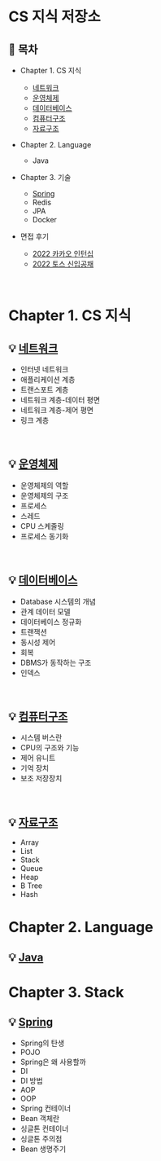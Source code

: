 # CS 지식 저장소

## :memo: 목차

- Chapter 1. CS 지식
  - [네트워크](https://github.com/jojaeng2/Preparing-for-the-interview/tree/main/CS/Network)
  - [운영체제](https://github.com/jojaeng2/Preparing-for-the-interview/tree/main/CS/OperatingSystem)
  - [데이터베이스](https://github.com/jojaeng2/Preparing-for-the-interview/tree/main/CS/Database)
  - [컴퓨터구조](https://github.com/jojaeng2/Preparing-for-the-interview/tree/main/CS/ComputerStructure)
  - [자료구조](https://github.com/jojaeng2/Preparing-for-the-interview/tree/main/CS/DataStructure)
- Chapter 2. Language
  - Java
- Chapter 3. 기술
  - [Spring](https://github.com/jojaeng2/For-the-interview/tree/main/stack/spring)
  - Redis
  - JPA
  - Docker

- 면접 후기
  - [2022 카카오 인턴십](https://blog.naver.com/ds4ouj/222767468397)
  - [2022 토스 신입공채](https://blog.naver.com/ds4ouj/222856913658)
  

</br>

# Chapter 1. CS 지식
## :bulb: [네트워크](https://github.com/jojaeng2/Preparing-for-the-interview/tree/main/CS/Network)
  - 인터넷 네트워크
  - 애플리케이션 계층
  - 트랜스포트 계층
  - 네트워크 계층-데이터 평면
  - 네트워크 계층-제어 평면
  - 링크 계층


</br>

## :bulb: [운영체제](https://github.com/jojaeng2/Preparing-for-the-interview/tree/main/CS/OperatingSystem)
  - 운영체제의 역할
  - 운영체제의 구조
  - 프로세스
  - 스레드
  - CPU 스케줄링
  - 프로세스 동기화


</br>

## :bulb: [데이터베이스](https://github.com/jojaeng2/Preparing-for-the-interview/tree/main/CS/Database)
  - Database 시스템의 개념
  - 관계 데이터 모델
  - 데이터베이스 정규화
  - 트랜잭션
  - 동시성 제어
  - 회복
  - DBMS가 동작하는 구조
  - 인덱스

</br>

## :bulb: [컴퓨터구조](https://github.com/jojaeng2/Preparing-for-the-interview/tree/main/CS/ComputerStructure)  
  - 시스템 버스란
  - CPU의 구조와 기능
  - 제어 유니트
  - 기억 장치
  - 보조 저장장치

</br>

## :bulb: [자료구조](https://github.com/jojaeng2/Preparing-for-the-interview/tree/main/CS/DataStructure)
  - Array
  - List
  - Stack
  - Queue
  - Heap
  - B Tree
  - Hash


# Chapter 2. Language
## :bulb: [Java](https://github.com/jojaeng2/For-the-interview/tree/main/Language/java)


# Chapter 3. Stack
## :bulb: [Spring](https://github.com/jojaeng2/For-the-interview/tree/main/stack/spring)
  - Spring의 탄생
  - POJO
  - Spring은 왜 사용할까
  - DI
  - DI 방법
  - AOP
  - OOP
  - Spring 컨테이너
  - Bean 객체란
  - 싱글톤 컨테이너
  - 싱글톤 주의점
  - Bean 생명주기